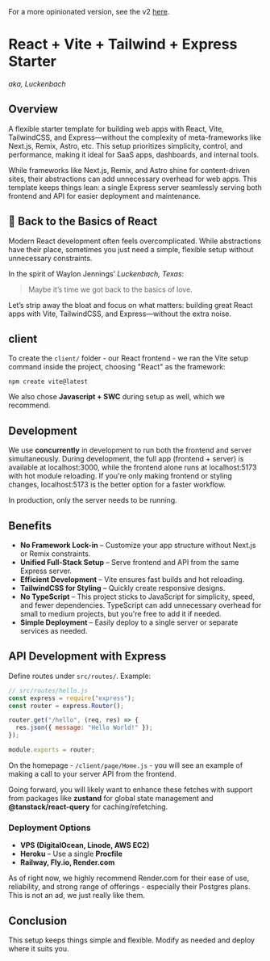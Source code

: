 For a more opinionated version, see the v2 [here](https://github.com/goodalchemy/react-vite-tailwind-express-starter-2).

# React + Vite + Tailwind + Express Starter

_aka, Luckenbach_

## Overview

A flexible starter template for building web apps with React, Vite, TailwindCSS, and Express—without the complexity of meta-frameworks like Next.js, Remix, Astro, etc. This setup prioritizes simplicity, control, and performance, making it ideal for SaaS apps, dashboards, and internal tools.

While frameworks like Next.js, Remix, and Astro shine for content-driven sites, their abstractions can add unnecessary overhead for web apps. This template keeps things lean: a single Express server seamlessly serving both frontend and API for easier deployment and maintenance.

## 🎵 Back to the Basics of React

Modern React development often feels overcomplicated. While abstractions have their place, sometimes you just need a simple, flexible setup without unnecessary constraints.

In the spirit of Waylon Jennings’ _Luckenbach, Texas_:

> Maybe it’s time we got back to the basics of love.

Let’s strip away the bloat and focus on what matters: building great React apps with Vite, TailwindCSS, and Express—without the extra noise.

## client

To create the `client/` folder - our React frontend - we ran the Vite setup command inside the project, choosing "React" as the framework:

`npm create vite@latest`

We also chose **Javascript + SWC** during setup as well, which we recommend.

## Development

We use **concurrently** in development to run both the frontend and server simultaneously. During development, the full app (frontend + server) is available at localhost:3000, while the frontend alone runs at localhost:5173 with hot module reloading. If you're only making frontend or styling changes, localhost:5173 is the better option for a faster workflow.

In production, only the server needs to be running.

## Benefits

- **No Framework Lock-in** – Customize your app structure without Next.js or Remix constraints.
- **Unified Full-Stack Setup** – Serve frontend and API from the same Express server.
- **Efficient Development** – Vite ensures fast builds and hot reloading.
- **TailwindCSS for Styling** – Quickly create responsive designs.
- **No TypeScript** – This project sticks to JavaScript for simplicity, speed, and fewer dependencies. TypeScript can add unnecessary overhead for small to medium projects, but you're free to add it if needed.
- **Simple Deployment** – Easily deploy to a single server or separate services as needed.

## API Development with Express

Define routes under `src/routes/`. Example:

```js
// src/routes/hello.js
const express = require("express");
const router = express.Router();

router.get("/hello", (req, res) => {
  res.json({ message: "Hello World!" });
});

module.exports = router;
```

On the homepage - `/client/page/Home.js` - you will see an example of making a call to your server API from the frontend.

Going forward, you will likely want to enhance these fetches with support from packages like **zustand** for global state management and **@tanstack/react-query** for caching/refetching.

### Deployment Options

- **VPS (DigitalOcean, Linode, AWS EC2)**
- **Heroku** – Use a single **Procfile**
- **Railway, Fly.io, Render.com**

As of right now, we highly recommend Render.com for their ease of use, reliability, and strong range of offerings - especially their Postgres plans. This is not an ad, we just really like them.

## Conclusion

This setup keeps things simple and flexible. Modify as needed and deploy where it suits you.
